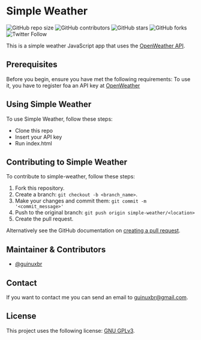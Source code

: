 # Simple Weather
![GitHub repo size](https://img.shields.io/github/repo-size/guinuxbr/simple-weather)
![GitHub contributors](https://img.shields.io/github/contributors/guinuxbr/simple-weather)
![GitHub stars](https://img.shields.io/github/stars/guinuxbr/simple-weather)
![GitHub forks](https://img.shields.io/github/forks/guinuxbr/simple-weather)
![Twitter Follow](https://img.shields.io/twitter/follow/guinuxbr?style=social)

This is a simple weather JavaScript app that uses the [OpenWeather API](https://openweathermap.org/api).

## Prerequisites

Before you begin, ensure you have met the following requirements:
To use it, you have to register foa an API key at [OpenWeather](https://openweathermap.org/api)<br>

## Using Simple Weather

To use Simple Weather, follow these steps:
* Clone this repo
* Insert your API key 
* Run index.html

## Contributing to Simple Weather
To contribute to simple-weather, follow these steps:

1. Fork this repository.
2. Create a branch: `git checkout -b <branch_name>`.
3. Make your changes and commit them: `git commit -m '<commit_message>'`
4. Push to the original branch: `git push origin simple-weather/<location>`
5. Create the pull request.

Alternatively see the GitHub documentation on [creating a pull request](https://help.github.com/en/github/collaborating-with-issues-and-pull-requests/creating-a-pull-request).

## Maintainer & Contributors
* [@guinuxbr](https://github.com/guinuxbr)

## Contact
If you want to contact me you can send an email to guinuxbr@gmail.com.

## License
This project uses the following license: [GNU GPLv3](https://www.gnu.org/licenses/gpl-3.0.html).
